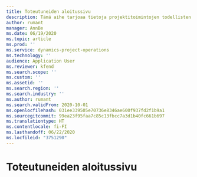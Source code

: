 ```yaml
---
title: Toteutuneiden aloitussivu
description: Tämä aihe tarjoaa tietoja projektitoimintojen todellisten arvojen käsittelemisestä.
author: rumant
manager: AnnBe
ms.date: 06/19/2020
ms.topic: article
ms.prod: ''
ms.service: dynamics-project-operations
ms.technology: ''
audience: Application User
ms.reviewer: kfend
ms.search.scope: ''
ms.custom: ''
ms.assetid: ''
ms.search.region: ''
ms.search.industry: ''
ms.author: rumant
ms.search.validFrom: 2020-10-01
ms.openlocfilehash: 031ee339505e70736e8346ae600f937fd2f1b9a1
ms.sourcegitcommit: 99ea23f95faa7c85c13fbcc7a3d1b40fc661b697
ms.translationtype: HT
ms.contentlocale: fi-FI
ms.lasthandoff: 06/22/2020
ms.locfileid: "3751290"
---
```

# <a name="actuals-home-page"></a>Toteutuneiden aloitussivu

